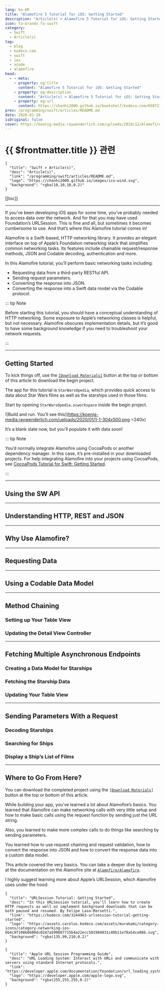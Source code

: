 ```yaml
---
lang: ko-KR
title: "Alamofire 5 Tutorial for iOS: Getting Started"
description: "Article(s) > Alamofire 5 Tutorial for iOS: Getting Started"
icon: fa-brands fa-swift
category:
  - Swift
  - Article(s)
tag: 
  - blog
  - kodeco.com
  - swift
  - ios
  - xcode
  - alamofire
head:
  - - meta:
    - property: og:title
      content: "Alamofire 5 Tutorial for iOS: Getting Started"
    - property: og:description
      content: "Article(s) > Alamofire 5 Tutorial for iOS: Getting Started"
    - property: og:url
      content: https://chanhi2000.github.io/bookshelf/kodeco.com/6587213-alamofire-5-tutorial-for-ios-getting-started.html
prev: /programming/swift/articles/README.md
date: 2020-02-10
isOriginal: false
cover: https://koenig-media.raywenderlich.com/uploads/2019/12/AlamofireGettingStarted-twitter.png
---
```


# {{ $frontmatter.title }} 관련

```component VPCard
{
  "title": "Swift > Article(s)",
  "desc": "Article(s)",
  "link": "/programming/swift/articles/README.md",
  "logo": "https://chanhi2000.github.io/images/ico-wind.svg",
  "background": "rgba(10,10,10,0.2)"
}
```

[[toc]]

---

<SiteInfo
  name="Alamofire 5 Tutorial for iOS: Getting Started"
  desc="In this Alamofire tutorial, you’ll build an iOS companion app to perform networking tasks, send request parameters, decode/encode responses and more."
  url="https://kodeco.com/6587213-alamofire-5-tutorial-for-ios-getting-started"
  logo="https://assets.carolus.kodeco.com/assets/murakami/category-icons/category-networking-ios-6b4c9f198b8600dc0247a590887715b4a22ecc501984031c40b11e78a54ce886.svg"
  preview="https://koenig-media.raywenderlich.com/uploads/2019/12/AlamofireGettingStarted-twitter.png"/>

If you’ve been developing iOS apps for some time, you’ve probably needed to access data over the network. And for that you may have used Foundation’s URLSession. This is fine and all, but sometimes it becomes cumbersome to use. And that’s where this Alamofire tutorial comes in!

Alamofire is a Swift-based, HTTP networking library. It provides an elegant interface on top of Apple’s Foundation networking stack that simplifies common networking tasks. Its features include chainable request/response methods, JSON and Codable decoding, authentication and more.

In this Alamofire tutorial, you’ll perform basic networking tasks including:

- Requesting data from a third-party RESTful API.
- Sending request parameters.
- Converting the response into JSON.
- Converting the response into a Swift data model via the Codable protocol.

::: tip Note

Before starting this tutorial, you should have a conceptual understanding of HTTP networking. Some exposure to Apple’s networking classes is helpful, but not necessary. Alamofire obscures implementation details, but it’s good to have some background knowledge if you need to troubleshoot your network requests.

:::

---

## Getting Started

To kick things off, use the [<VPIcon icon="fas fa-download"/>`[Download Materials]`][download-material] button at the top or bottom of this article to download the begin project.

The app for this tutorial is `StarWarsOpedia`, which provides quick access to data about Star Wars films as well as the starships used in those films.

Start by opening <VPIcon icon="fas fa-file-lines"/>`StarWarsOpedia.xcworkspace` inside the begin project.

![Build and run. You’ll see this](https://koenig-media.raywenderlich.com/uploads/2020/01/1-1-304x500.png =240x)

It’s a blank slate now, but you’ll populate it with data soon!

::: tip Note

You’d normally integrate Alamofire using CocoaPods or another dependency manager. In this case, it’s pre-installed in your downloaded projects. For help integrating Alamofire into your projects using CocoaPods, see [CocoaPods Tutorial for Swift: Getting Started](https://kodeco.com/7076593-cocoapods-tutorial-for-swift-getting-started).

:::

---

## Using the SW API

<!-- TODO: 작성 -->

---

## Understanding HTTP, REST and JSON

---

## Why Use Alamofire?

---

## Requesting Data

---

## Using a Codable Data Model

---

## Method Chaining

### Setting up Your Table View

### Updating the Detail View Controller

---

## Fetching Multiple Asynchronous Endpoints

### Creating a Data Model for Starships

### Fetching the Starship Data

### Updating Your Table View

---

## Sending Parameters With a Request

### Decoding Starships

### Searching for Ships

### Display a Ship’s List of Films

---

## Where to Go From Here?

You can download the completed project using the [<VPIcon icon="fas fa-download"/>`[Download Materials]`][download-material] button at the top or bottom of this article.

While building your app, you’ve learned a lot about Alamofire’s basics. You learned that Alamofire can make networking calls with very little setup and how to make basic calls using the request function by sending just the URL string.

Also, you learned to make more complex calls to do things like searching by sending parameters.

You learned how to use request chaining and request validation, how to convert the response into JSON and how to convert the response data into a custom data model.

This article covered the very basics. You can take a deeper dive by looking at the documentation on the Alamofire site at [<VPIcon icon="iconfont icon-github"/>`Alamofire/Alamofire`](https://github.com/Alamofire/Alamofire).

I highly suggest learning more about Apple’s URLSession, which Alamofire uses under the hood:

```component VPCard
{
  "title": "URLSession Tutorial: Getting Started",
  "desc": "In this URLSession tutorial, you’ll learn how to create HTTP requests as well as implement background downloads that can be both paused and resumed. By Felipe Laso-Marsetti.",
  "link": "https://kodeco.com/3244963-urlsession-tutorial-getting-started",
  "logo": "https://assets.carolus.kodeco.com/assets/murakami/category-icons/category-networking-ios-6b4c9f198b8600dc0247a590887715b4a22ecc501984031c40b11e78a54ce886.svg",
  "background": "rgba(135,99,210,0.2)"
}
```

```component VPCard
{
  "title": "Apple URL Session Programming Guide",
  "desc": "URL Loading System: Interact with URLs and communicate with servers using standard Internet protocols.",
  "link": "https://developer.apple.com/documentation/foundation/url_loading_system",
  "logo": "https://developer.apple.com/apple-logo.svg",
  "background": "rgba(255,255,255,0.2)"
}
```


[download-material]: https://koenig-media.raywenderlich.com/uploads/2020/02/StarWarsOpedia.zip